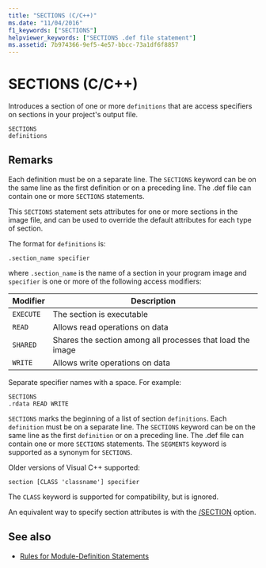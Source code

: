 ```yaml
---
title: "SECTIONS (C/C++)"
ms.date: "11/04/2016"
f1_keywords: ["SECTIONS"]
helpviewer_keywords: ["SECTIONS .def file statement"]
ms.assetid: 7b974366-9ef5-4e57-bbcc-73a1df6f8857
---
```

# SECTIONS (C/C++)

Introduces a section of one or more `definitions` that are access specifiers on sections in your project's output file.

```
SECTIONS
definitions
```

## Remarks

Each definition must be on a separate line. The `SECTIONS` keyword can be on the same line as the first definition or on a preceding line. The .def file can contain one or more `SECTIONS` statements.

This `SECTIONS` statement sets attributes for one or more sections in the image file, and can be used to override the default attributes for each type of section.

The format for `definitions` is:

`.section_name specifier`

where `.section_name` is the name of a section in your program image and `specifier` is one or more of the following access modifiers:

|Modifier|Description|
|--------------|-----------------|
|`EXECUTE`|The section is executable|
|`READ`|Allows read operations on data|
|`SHARED`|Shares the section among all processes that load the image|
|`WRITE`|Allows write operations on data|

Separate specifier names with a space. For example:

```
SECTIONS
.rdata READ WRITE
```

`SECTIONS` marks the beginning of a list of section `definitions`. Each `definition` must be on a separate line. The `SECTIONS` keyword can be on the same line as the first `definition` or on a preceding line. The .def file can contain one or more `SECTIONS` statements. The `SEGMENTS` keyword is supported as a synonym for `SECTIONS`.

Older versions of Visual C++ supported:

```
section [CLASS 'classname'] specifier
```

The `CLASS` keyword is supported for compatibility, but is ignored.

An equivalent way to specify section attributes is with the [/SECTION](../../build/reference/section-specify-section-attributes.md) option.

## See also

- [Rules for Module-Definition Statements](../../build/reference/rules-for-module-definition-statements.md)
